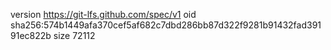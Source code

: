 version https://git-lfs.github.com/spec/v1
oid sha256:574b1449afa370cef5af682c7dbd286bb87d322f9281b91432fad39191ec822b
size 72112
